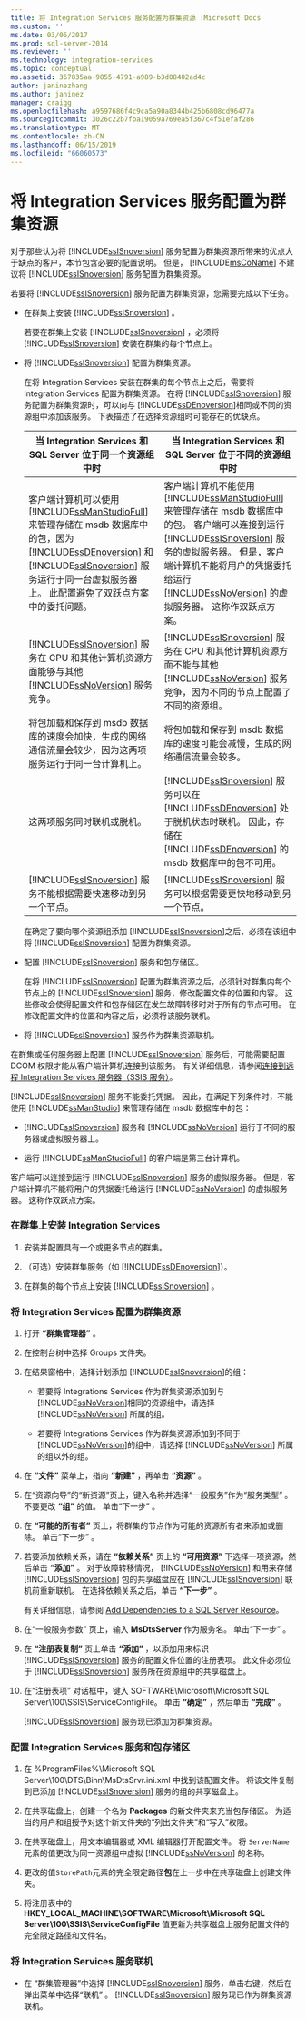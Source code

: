 ```yaml
---
title: 将 Integration Services 服务配置为群集资源 |Microsoft Docs
ms.custom: ''
ms.date: 03/06/2017
ms.prod: sql-server-2014
ms.reviewer: ''
ms.technology: integration-services
ms.topic: conceptual
ms.assetid: 367835aa-9855-4791-a989-b3d08402ad4c
author: janinezhang
ms.author: janinez
manager: craigg
ms.openlocfilehash: a9597686f4c9ca5a90a8344b425b6808cd96477a
ms.sourcegitcommit: 3026c22b7fba19059a769ea5f367c4f51efaf286
ms.translationtype: MT
ms.contentlocale: zh-CN
ms.lasthandoff: 06/15/2019
ms.locfileid: "66060573"
---
```

# <a name="configure-the-integration-services-service-as-a-cluster-resource"></a>将 Integration Services 服务配置为群集资源
  对于那些认为将 [!INCLUDE[ssISnoversion](../includes/ssisnoversion-md.md)] 服务配置为群集资源所带来的优点大于缺点的客户，本节包含必要的配置说明。 但是， [!INCLUDE[msCoName](../includes/msconame-md.md)] 不建议将 [!INCLUDE[ssISnoversion](../includes/ssisnoversion-md.md)] 服务配置为群集资源。  
  
 若要将 [!INCLUDE[ssISnoversion](../includes/ssisnoversion-md.md)] 服务配置为群集资源，您需要完成以下任务。  
  
-   在群集上安装 [!INCLUDE[ssISnoversion](../includes/ssisnoversion-md.md)] 。  
  
     若要在群集上安装 [!INCLUDE[ssISnoversion](../includes/ssisnoversion-md.md)] ，必须将 [!INCLUDE[ssISnoversion](../includes/ssisnoversion-md.md)] 安装在群集的每个节点上。  
  
-   将 [!INCLUDE[ssISnoversion](../includes/ssisnoversion-md.md)] 配置为群集资源。  
  
     在将 Integration Services 安装在群集的每个节点上之后，需要将 Integration Services 配置为群集资源。 在将 [!INCLUDE[ssISnoversion](../includes/ssisnoversion-md.md)] 服务配置为群集资源时，可以向与 [!INCLUDE[ssDEnoversion](../includes/ssdenoversion-md.md)]相同或不同的资源组中添加该服务。 下表描述了在选择资源组时可能存在的优缺点。  
  
    |当 Integration Services 和 SQL Server 位于同一个资源组中时|当 Integration Services 和 SQL Server 位于不同的资源组中时|  
    |-----------------------------------------------------------------------------|-------------------------------------------------------------------------------|  
    |客户端计算机可以使用 [!INCLUDE[ssManStudioFull](../includes/ssmanstudiofull-md.md)] 来管理存储在 msdb 数据库中的包，因为 [!INCLUDE[ssDEnoversion](../includes/ssdenoversion-md.md)] 和 [!INCLUDE[ssISnoversion](../includes/ssisnoversion-md.md)] 服务运行于同一台虚拟服务器上。 此配置避免了双跃点方案中的委托问题。|客户端计算机不能使用 [!INCLUDE[ssManStudioFull](../includes/ssmanstudiofull-md.md)] 来管理存储在 msdb 数据库中的包。 客户端可以连接到运行 [!INCLUDE[ssISnoversion](../includes/ssisnoversion-md.md)] 服务的虚拟服务器。 但是，客户端计算机不能将用户的凭据委托给运行 [!INCLUDE[ssNoVersion](../includes/ssnoversion-md.md)] 的虚拟服务器。 这称作双跃点方案。|  
    |[!INCLUDE[ssISnoversion](../includes/ssisnoversion-md.md)] 服务在 CPU 和其他计算机资源方面能够与其他 [!INCLUDE[ssNoVersion](../includes/ssnoversion-md.md)] 服务竞争。|[!INCLUDE[ssISnoversion](../includes/ssisnoversion-md.md)] 服务在 CPU 和其他计算机资源方面不能与其他 [!INCLUDE[ssNoVersion](../includes/ssnoversion-md.md)] 服务竞争，因为不同的节点上配置了不同的资源组。|  
    |将包加载和保存到 msdb 数据库的速度会加快，生成的网络通信流量会较少，因为这两项服务运行于同一台计算机上。|将包加载和保存到 msdb 数据库的速度可能会减慢，生成的网络通信流量会较多。|  
    |这两项服务同时联机或脱机。|[!INCLUDE[ssISnoversion](../includes/ssisnoversion-md.md)] 服务可以在 [!INCLUDE[ssDEnoversion](../includes/ssdenoversion-md.md)] 处于脱机状态时联机。 因此，存储在 [!INCLUDE[ssDEnoversion](../includes/ssdenoversion-md.md)] 的 msdb 数据库中的包不可用。|  
    |[!INCLUDE[ssISnoversion](../includes/ssisnoversion-md.md)] 服务不能根据需要快速移动到另一个节点。|[!INCLUDE[ssISnoversion](../includes/ssisnoversion-md.md)] 服务可以根据需要更快地移动到另一个节点。|  
  
     在确定了要向哪个资源组添加 [!INCLUDE[ssISnoversion](../includes/ssisnoversion-md.md)]之后，必须在该组中将 [!INCLUDE[ssISnoversion](../includes/ssisnoversion-md.md)] 配置为群集资源。  
  
-   配置 [!INCLUDE[ssISnoversion](../includes/ssisnoversion-md.md)] 服务和包存储区。  
  
     在将 [!INCLUDE[ssISnoversion](../includes/ssisnoversion-md.md)] 配置为群集资源之后，必须针对群集内每个节点上的 [!INCLUDE[ssISnoversion](../includes/ssisnoversion-md.md)] 服务，修改配置文件的位置和内容。 这些修改会使得配置文件和包存储区在发生故障转移时对于所有的节点可用。 在修改配置文件的位置和内容之后，必须将该服务联机。  
  
-   将 [!INCLUDE[ssISnoversion](../includes/ssisnoversion-md.md)] 服务作为群集资源联机。  
  
 在群集或任何服务器上配置 [!INCLUDE[ssISnoversion](../includes/ssisnoversion-md.md)] 服务后，可能需要配置 DCOM 权限才能从客户端计算机连接到该服务。 有关详细信息，请参阅[连接到远程 Integration Services 服务器（SSIS 服务）](../../2014/integration-services/connect-to-a-remote-integration-services-server-ssis-service.md)。  
  
 [!INCLUDE[ssISnoversion](../includes/ssisnoversion-md.md)] 服务不能委托凭据。 因此，在满足下列条件时，不能使用 [!INCLUDE[ssManStudio](../includes/ssmanstudio-md.md)] 来管理存储在 msdb 数据库中的包：  
  
-   [!INCLUDE[ssISnoversion](../includes/ssisnoversion-md.md)] 服务和 [!INCLUDE[ssNoVersion](../includes/ssnoversion-md.md)] 运行于不同的服务器或虚拟服务器上。  
  
-   运行 [!INCLUDE[ssManStudioFull](../includes/ssmanstudiofull-md.md)] 的客户端是第三台计算机。  
  
 客户端可以连接到运行 [!INCLUDE[ssISnoversion](../includes/ssisnoversion-md.md)] 服务的虚拟服务器。 但是，客户端计算机不能将用户的凭据委托给运行 [!INCLUDE[ssNoVersion](../includes/ssnoversion-md.md)] 的虚拟服务器。 这称作双跃点方案。  
  
### <a name="to-install-integration-services-on-a-cluster"></a>在群集上安装 Integration Services  
  
1.  安装并配置具有一个或更多节点的群集。  
  
2.  （可选）安装群集服务（如 [!INCLUDE[ssDEnoversion](../includes/ssdenoversion-md.md)]）。  
  
3.  在群集的每个节点上安装 [!INCLUDE[ssISnoversion](../includes/ssisnoversion-md.md)] 。  
  
### <a name="to-configure-integration-services-as-a-cluster-resource"></a>将 Integration Services 配置为群集资源  
  
1.  打开 **“群集管理器”** 。  
  
2.  在控制台树中选择 Groups 文件夹。  
  
3.  在结果窗格中，选择计划添加 [!INCLUDE[ssISnoversion](../includes/ssisnoversion-md.md)]的组：  
  
    -   若要将 Integrations Services 作为群集资源添加到与 [!INCLUDE[ssNoVersion](../includes/ssnoversion-md.md)]相同的资源组中，请选择 [!INCLUDE[ssNoVersion](../includes/ssnoversion-md.md)] 所属的组。  
  
    -   若要将 Integrations Services 作为群集资源添加到不同于 [!INCLUDE[ssNoVersion](../includes/ssnoversion-md.md)]的组中，请选择 [!INCLUDE[ssNoVersion](../includes/ssnoversion-md.md)] 所属的组以外的组。  
  
4.  在 **“文件”** 菜单上，指向 **“新建”** ，再单击 **“资源”** 。  
  
5.  在“资源向导”的“新资源”页上，键入名称并选择“一般服务”作为“服务类型”    。 不要更改 **“组”** 的值。 单击“下一步”  。  
  
6.  在 **“可能的所有者”** 页上，将群集的节点作为可能的资源所有者来添加或删除。 单击“下一步”  。  
  
7.  若要添加依赖关系，请在 **“依赖关系”** 页上的 **“可用资源”** 下选择一项资源，然后单击 **“添加”** 。 对于故障转移情况， [!INCLUDE[ssNoVersion](../includes/ssnoversion-md.md)] 和用来存储 [!INCLUDE[ssISnoversion](../includes/ssisnoversion-md.md)] 包的共享磁盘应在 [!INCLUDE[ssISnoversion](../includes/ssisnoversion-md.md)] 联机前重新联机。 在选择依赖关系之后，单击 **“下一步”** 。  
  
     有关详细信息，请参阅 [Add Dependencies to a SQL Server Resource](../sql-server/failover-clusters/windows/add-dependencies-to-a-sql-server-resource.md)。  
  
8.  在“一般服务参数”  页上，输入 **MsDtsServer** 作为服务名。 单击“下一步”  。  
  
9. 在 **“注册表复制”** 页上单击 **“添加”** ，以添加用来标识 [!INCLUDE[ssISnoversion](../includes/ssisnoversion-md.md)] 服务的配置文件位置的注册表项。 此文件必须位于 [!INCLUDE[ssISnoversion](../includes/ssisnoversion-md.md)] 服务所在资源组中的共享磁盘上。  
  
10. 在“注册表项”   对话框中，键入 SOFTWARE\Microsoft\Microsoft SQL Server\100\SSIS\ServiceConfigFile。 单击 **“确定”** ，然后单击 **“完成”** 。  
  
     [!INCLUDE[ssISnoversion](../includes/ssisnoversion-md.md)] 服务现已添加为群集资源。  
  
### <a name="to-configure-the-integration-services-service-and-package-store"></a>配置 Integration Services 服务和包存储区  
  
1.  在 %ProgramFiles%\Microsoft SQL Server\100\DTS\Binn\MsDtsSrvr.ini.xml 中找到该配置文件。 将该文件复制到已添加 [!INCLUDE[ssISnoversion](../includes/ssisnoversion-md.md)] 服务的组的共享磁盘上。  
  
2.  在共享磁盘上，创建一个名为 **Packages** 的新文件夹来充当包存储区。 为适当的用户和组授予对这个新文件夹的“列出文件夹”和“写入”权限。  
  
3.  在共享磁盘上，用文本编辑器或 XML 编辑器打开配置文件。 将 `ServerName` 元素的值更改为同一资源组中虚拟 [!INCLUDE[ssNoVersion](../includes/ssnoversion-md.md)] 的名称。  
  
4.  更改的值`StorePath`元素的完全限定路径**包**在上一步中在共享磁盘上创建文件夹。  
  
5.  将注册表中的 **HKEY_LOCAL_MACHINE\SOFTWARE\Microsoft\Microsoft SQL Server\100\SSIS\ServiceConfigFile** 值更新为共享磁盘上服务配置文件的完全限定路径和文件名。  
  
### <a name="to-bring-the-integration-services-service-online"></a>将 Integration Services 服务联机  
  
-   在  “群集管理器”中选择 [!INCLUDE[ssISnoversion](../includes/ssisnoversion-md.md)] 服务，单击右键，然后在弹出菜单中选择“联机”  。 [!INCLUDE[ssISnoversion](../includes/ssisnoversion-md.md)] 服务现已作为群集资源联机。  
  
  
